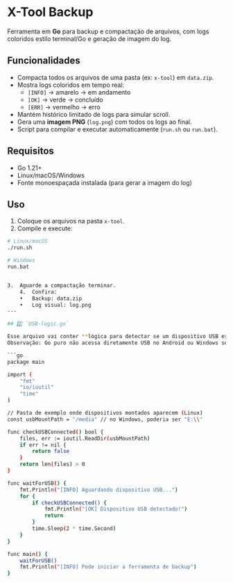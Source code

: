 # X-Tool Backup

Ferramenta em **Go** para backup e compactação de arquivos, com logs coloridos estilo terminal/Go e geração de imagem do log.

## Funcionalidades

- Compacta todos os arquivos de uma pasta (ex: `x-tool`) em `data.zip`.
- Mostra logs coloridos em tempo real:
  - `[INFO]` → amarelo → em andamento
  - `[OK]` → verde → concluído
  - `[ERR]` → vermelho → erro
- Mantém histórico limitado de logs para simular scroll.
- Gera uma **imagem PNG** (`log.png`) com todos os logs ao final.
- Script para compilar e executar automaticamente (`run.sh` ou `run.bat`).

## Requisitos

- Go 1.21+  
- Linux/macOS/Windows  
- Fonte monoespaçada instalada (para gerar a imagem do log)

## Uso

1. Coloque os arquivos na pasta `x-tool`.  
2. Compile e execute:

```bash
# Linux/macOS
./run.sh

# Windows
run.bat


3.	Aguarde a compactação terminar.
	4.	Confira:
	•	Backup: data.zip
	•	Log visual: log.png
---

## 2️⃣ `USB-logic.go`

Esse arquivo vai conter **lógica para detectar se um dispositivo USB está conectado** (para simular o alerta do seu programa).  
Observação: Go puro não acessa diretamente USB no Android ou Windows sem libs externas. Aqui vai uma **simulação básica para Linux/macOS**:

```go
package main

import (
	"fmt"
	"io/ioutil"
	"time"
)

// Pasta de exemplo onde dispositivos montados aparecem (Linux)
const usbMountPath = "/media" // no Windows, poderia ser "E:\\"

func checkUSBConnected() bool {
	files, err := ioutil.ReadDir(usbMountPath)
	if err != nil {
		return false
	}
	return len(files) > 0
}

func waitForUSB() {
	fmt.Println("[INFO] Aguardando dispositivo USB...")
	for {
		if checkUSBConnected() {
			fmt.Println("[OK] Dispositivo USB detectado!")
			return
		}
		time.Sleep(2 * time.Second)
	}
}

func main() {
	waitForUSB()
	fmt.Println("[INFO] Pode iniciar a ferramenta de backup")
}
